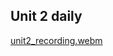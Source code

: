 ## Unit 2 daily
[unit2_recording.webm](https://user-images.githubusercontent.com/101411009/227310985-9d60c16b-3c6e-475a-9a50-c4829b4abaee.webm)
